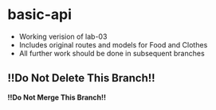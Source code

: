 # basic-api
* Working verision of lab-03
* Includes original routes and models for Food and Clothes
* All further work should be done in subsequent branches

## !!Do Not Delete This Branch!!
**!!Do Not Merge This Branch!!**
